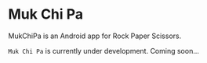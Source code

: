 Muk Chi Pa
========

MukChiPa is an Android app for Rock Paper Scissors.

`Muk Chi Pa` is currently under development.
Coming soon...

